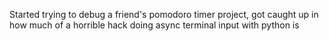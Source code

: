Started trying to debug a friend's pomodoro timer project, got caught up in how
much of a horrible hack doing async terminal input with python is
